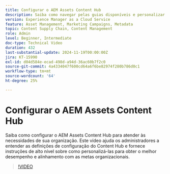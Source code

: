 ```yaml
---
title: Configurar o AEM Assets Content Hub
description: Saiba como navegar pelas guias disponíveis e personalizar as opções de configuração para atender às necessidades da sua organização.
version: Experience Manager as a Cloud Service
feature: Asset Management, Marketing Campaigns, Metadata
topic: Content Supply Chain, Content Management
role: Admin
level: Beginner, Intermediate
doc-type: Technical Video
duration: 432
last-substantial-update: 2024-11-19T00:00:00Z
jira: KT-15990
exl-id: d04d584e-ecad-498d-a94d-36ac60b7f2c0
source-git-commit: 4a4334047f600cd64a6f6be82974f280b786d0c1
workflow-type: tm+mt
source-wordcount: '64'
ht-degree: 25%

---
```


# Configurar o AEM Assets Content Hub

Saiba como configurar o AEM Assets Content Hub para atender às necessidades de sua organização. Este vídeo ajuda os administradores a entender as definições de configuração do Content Hub e fornece instruções de alto nível sobre como personalizá-las para obter o melhor desempenho e alinhamento com as metas organizacionais.

>[!VIDEO](https://video.tv.adobe.com/v/3472951/?learn=on&enablevpops&captions=por_br)
